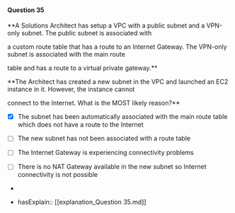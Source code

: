 #### Question  35


**A Solutions Architect has setup a VPC with a public subnet and a VPN-only subnet. The public subnet is associated with

a custom route table that has a route to an Internet Gateway. The VPN-only subnet is associated with the main route

table and has a route to a virtual private gateway.**


**The Architect has created a new subnet in the VPC and launched an EC2 instance in it. However, the instance cannot

connect to the Internet. What is the MOST likely reason?**


- [x] The subnet has been automatically associated with the main route table which does not have a route to the Internet


- [ ] The new subnet has not been associated with a route table


- [ ] The Internet Gateway is experiencing connectivity problems


- [ ] There is no NAT Gateway available in the new subnet so Internet connectivity is not possible


*

- hasExplain:: [[explanation_Question  35.md]]